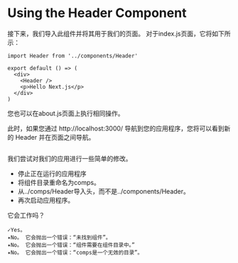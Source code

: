 # Using the Header Component

接下来，我们导入此组件并将其用于我们的页面。 对于index.js页面，它将如下所示：

```
import Header from '../components/Header'

export default () => (
  <div>
    <Header />
    <p>Hello Next.js</p>
  </div>
)
```

您也可以在about.js页面上执行相同操作。

此时，如果您通过 http://localhost:3000/ 导航到您的应用程序，您将可以看到新的 Header 并在页面之间导航。

<img src="https://cloud.githubusercontent.com/assets/50838/24333679/fa856f00-1279-11e7-931d-a5707e51a801.gif" alt="">

我们尝试对我们的应用进行一些简单的修改。

- 停止正在运行的应用程序
- 将组件目录重命名为comps。
- 从../comps/Header导入头，而不是../components/Header。
- 再次启动应用程序。

它会工作吗？

```
✓Yes。
✦No。 它会抛出一个错误：“未找到组件”。
✦No。 它会抛出一个错误：“组件需要在组件目录中。”
✦No。 它会抛出一个错误：“comps是一个无效的目录”。
```